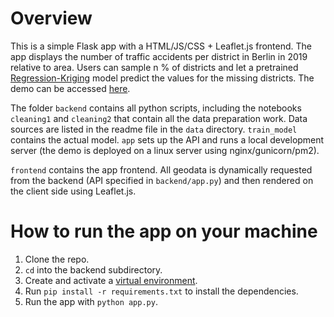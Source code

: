 # Overview

This is a simple Flask app with a HTML/JS/CSS + Leaflet.js frontend. The app displays the number of traffic accidents per district in Berlin in 2019 relative to area. Users can sample n % of districts and let a pretrained [Regression-Kriging](https://en.wikipedia.org/wiki/Regression-kriging) model predict the values for the missing districts. The demo can be accessed [here](https://felixschott.net/traffic-accidents).

The folder `backend` contains all python scripts, including the notebooks `cleaning1` and `cleaning2` that contain all the data preparation work. Data sources are listed in the readme file in the `data` directory. `train_model` contains the actual model. `app` sets up the API and runs a local development server (the demo is deployed on a linux server using nginx/gunicorn/pm2).

`frontend` contains the app frontend. All geodata is dynamically requested from the backend (API specified in `backend/app.py`) and then rendered on the client side using Leaflet.js.

# How to run the app on your machine

1. Clone the repo.
2. `cd` into the backend subdirectory.
3. Create and activate a [virtual environment](https://docs.python.org/3/library/venv.html).
4. Run `pip install -r requirements.txt` to install the dependencies.
5. Run the app with `python app.py`.